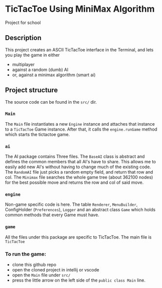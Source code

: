 # TicTacToe Using MiniMax Algorithm

Project for school

## Description

This project creates an ASCII TicTacToe interface in the Terminal, and lets you play the game in either

* multiplayer
* against a random (dumb) AI
* or, against a minimax algorithm (smart ai)

## Project structure

The source code can be found in the `src/` dir.

### `Main`

The `Main` file instantiates a new `Engine` instance and attaches that instance to a `TicTacToe` Game instance. After
that, it calls the `engine.runGame` method which starts the tictactoe game.

### `ai`

The AI package contains Three files.
The `BaseAI` class is abstract and defines the common members that all AI's have to share. This allows me to easily add
new AI's without having to change much of
the existing code.
The `RandomAI` file just picks a random empty field, and return that row and col.
The `Minimax` file searches the whole game tree (about 362100 nodes) for the best possible move and returns the row and
col of said move.

### `engine`

Non-game specific code is here. The table `Renderer`, `MenuBuilder`, ConfigHolder (`Preferences`), `Logger` and an
abstract class `Game` which holds common methods that every Game must have.

### `game`
All the files under this package are specific to TicTacToe. The main file is `TicTacToe`

### To run the game:
* clone this github repo
* open the cloned project in intellij or vscode
* open the `Main` file under `src/`
* press the little arrow on the left side of the `public class Main` line.